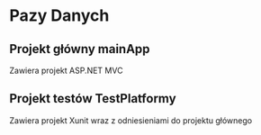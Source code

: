 # Pazy Danych
## Projekt główny mainApp
Zawiera projekt ASP.NET MVC
## Projekt testów TestPlatformy
Zawiera projekt Xunit wraz z odniesieniami do projektu głównego
